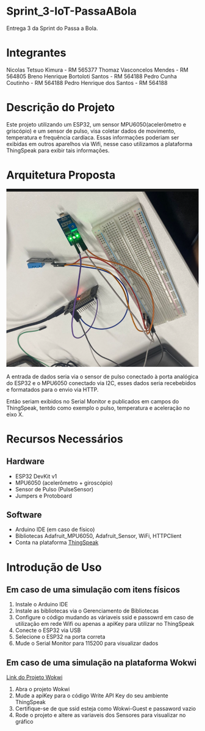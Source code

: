 # Sprint_3-IoT-PassaABola
Entrega 3 da Sprint do Passa a Bola.

# Integrantes

Nicolas Tetsuo Kimura - RM 565377
Thomaz Vasconcelos Mendes - RM 564805
Breno Henrique Bortoloti Santos - RM 564188
Pedro Cunha Coutinho - RM 564188
Pedro Henrique dos Santos - RM 564188

# Descrição do Projeto

Este projeto utilizando um ESP32, um sensor MPU6050(acelerômetro e griscópio) e um sensor de pulso, visa coletar dados de movimento, temperatura e frequência cardíaca. Essas informações poderiam ser exibidas em outros aparelhos via Wifi, nesse caso utilizamos a plataforma ThingSpeak para exibir tais informações.

# Arquitetura Proposta

<img src="images/systemImage.png" alt = "imagem do sistema ESP32" sytle="width: 500px;"></img>

A entrada de dados seria via o sensor de pulso conectado à porta analógica do ESP32 e o MPU6050 conectado via I2C, esses dados seria recebebidos e formatados para o envio via HTTP.

Então seriam exibidos no Serial Monitor e publicados em campos do ThingSpeak, tentdo como exemplo o pulso, temperatura e aceleração no eixo X.

# Recursos Necessários

## Hardware
<ul>
    <li>ESP32 DevKit v1</li>
    <li>MPU6050 (acelerômetro + giroscópio)</li>
    <li>Sensor de Pulso (PulseSensor)</li>
    <li>Jumpers e Protoboard</li>
</ul>

## Software

<ul>
    <li>Arduino IDE (em caso de físico)</li>
    <li>Bibliotecas Adafruit_MPU6050, Adafruit_Sensor, WiFi, HTTPClient</li>
    <li>Conta na plataforma <a href="https://thingspeak.mathworks.com/">ThingSpeak</a> </li>
</ul>

# Introdução de Uso

## Em caso de uma simulação com itens físicos
<ol>
    <li>Instale o Arduino IDE</li>
    <li>Instale as bibliotecas via o Gerenciamento de Bibliotecas</li>
    <li>Configure o código mudando as váriaveis ssid e passowrd em caso de utilização em rede Wifi ou apenas a apiKey para utilizar no ThingSpeak</li>
    <li>Conecte o ESP32 via USB</li>
    <li>Selecione o ESP32 na porta correta</li>
    <li>Mude o Serial Monitor para 115200 para visualizar dados</li>
</ol>

## Em caso de uma simulação na plataforma Wokwi

<a href="https://wokwi.com/projects/441996559014212609">Link do Projeto Wokwi</a>

<ol>
    <li>Abra o projeto Wokwi</li>
    <li>Mude a apiKey para o código Write API Key do seu ambiente ThingSpeak</li>
    <li>Certifique-se de que ssid esteja como Wokwi-Guest e passaword vazio</li>
    <li>Rode o projeto e altere as variaveis dos Sensores para visualizar no gráfico</li>
</ol>